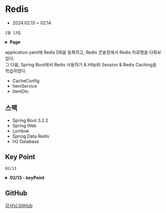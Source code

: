 # Redis
- 2024.02.13 ~ 02.14

`2월 13일`
<details>
<summary><strong>Page</strong></summary>

- 공통사항

<div>application.yaml</div>
<hr>

- Spring Boot에서 Redis 사용하기
<div>RedisConfig</div>
<div>SimpleController</div>
<div>PersonDto</div>
<hr>

- Http와 Session
<div>build.gradle: 1. 서버 인스턴스 세션 공유 설정</div>
<div>RedisConfig: 2. 서버 인스턴스 세션 공유 설정</div>
<div>SessionController</div>
<hr>

- Redis Caching
<div>Item</div>
<div>ItemRepository</div>
<div>ItemDto</div>
<div>ItemService</div>
<div>ItemController</div>
<div>SlowDataQuery: 1초 지연 동작하는 DB</div>
</details>

application.yaml에 Redis DB을 등록하고, Redis 콘솔창에서 Redis 자료형을 다뤄보았다.  
그 다음, Spring Boot에서 Redis 사용하기 & Http와 Session & Redis Caching을 학습하였다.

- CacheConfig
- ItemService
- itemDto

## 스팩

- Spring Boot 3.2.2
- Spring Web
- Lombok
- Spring Data Redis
- H2 Database

## Key Point

`02/13`
<details>
<summary><strong>02/13 - keyPoint</strong></summary>

1. application.yaml: Redis 연결
```yaml
spring:
  data:
    redis:
      host: <서버 주소>
      port: <포트 번호>
      username: <사용자 계정, 기본값 default>
      password: <사용자 비밀번호>
```

2. RedisTemplate & ValueOperations (String)  
[SimpleController.java](src/main/java/com/example/redis/SimpleController.java)
```java
@RestController
@RequiredArgsConstructor
public class SimpleController {
  // 문자열 Key와 문자열로 구성된 Value를 다루기 위한 RedisTemplate
  // (Java 기준 Value가 문자열이란 뜻이다.)
  private final StringRedisTemplate redisTemplate;

  // Put을 통해 Key-Value를 설정해서 Redis에 저장
  @PutMapping("string")
  @ResponseStatus(HttpStatus.NO_CONTENT)
  public void setString(
    @RequestParam("key")
    String key,
    @RequestParam("value")
    String value
  ) {
    // Redis에 String을 저장하고 싶다
    // ValueOperations: Redis 기준 문자열 작업을 위한 클래스
    ValueOperations<String, String> operations
      = redisTemplate.opsForValue();
    // SET key value
    operations.set(key, value);

//    // List를 위한 클래스
//    ListOperations<String, String> listOperations
//      = redisTemplate.opsForList();
//    listOperations.leftPush(key, value);
//    listOperations.leftPop(key);

//    // Set을 위한 클래스
//    SetOperations<String, String> setOperations
//            = redisTemplate.opsForSet();
//    setOperations.add(key, value);
  }

  // Get을 통해서 데이터 회수
  @GetMapping("string")
  public String getString(
    @RequestParam("key")
    String key
  ) {
    ValueOperations<String, String> operations
      = redisTemplate.opsForValue();
    // GET key
    String value = operations.get(key); // nullable이다.
    if (value == null)
      throw new ResponseStatusException(HttpStatus.NOT_FOUND);
    return value;

        /* // Sets 데이터 회수
        SetOperations<String, String> operations
                = redisTemplate.opsForSet();
        return operations.members(key);
        */
  }
}
```

3. Configuration (PersonDto) & RedisTemplate & ValueOperations (PersonDto)  
[RedisConfig.java](src/main/java/com/example/redis/config/RedisConfig.java)
```java
@Configuration
public class RedisConfig {

  // PersonDto
  @Bean
  public RedisTemplate<String, PersonDto> personRedisTemplate(
    // RedisConnectionFactory: Redis와 연결해주는 객체
    RedisConnectionFactory connectionFactory
  ) {
    RedisTemplate<String, PersonDto> template = new RedisTemplate<>();
    // 연결을 어떻게 받아올 것인지 설정
    template.setConnectionFactory(connectionFactory);
    // 주어진 데이터의 직렬화 방식을 결정한다.
    // Redis의 Value은 결국 문자열의 형식이니까,
    // 주어진 데이터(DTO)를 어떻게 문자열로 바꿀 것인지를 정의
    // 미리 만들어진 JSON 변환기를 설정 (Jackson 라이브러리에게 객체를 직렬화하는 방식을 전달)
//    template.setDefaultSerializer(RedisSerializer.json());
    // 미리 만들어진 String 변환기를 설정
    template.setKeySerializer(RedisSerializer.string());
    // 미리 만들어진 JSON 변환기를 설정
    template.setValueSerializer(RedisSerializer.json());

    return template;
  }
}
```
[SimpleController.java](src/main/java/com/example/redis/SimpleController.java)
```java
@RestController
@RequiredArgsConstructor
public class SimpleController {
  // 커스텀한 Configuration한 Bean 주입
  private final RedisTemplate<String, PersonDto> personRedisTemplate;

  @PutMapping("/person")
  @ResponseStatus(HttpStatus.NO_CONTENT)
  public void setPerson(
    @RequestParam("name")
    String name,
    @RequestBody
    PersonDto dto
  ) {
    ValueOperations<String, PersonDto> operations
      = personRedisTemplate.opsForValue();
    operations.set(name, dto);
  }

  @GetMapping("/person")
  public PersonDto getPerson(
    @RequestParam("name")
    String name
  ) {
    ValueOperations<String, PersonDto> operations
      = personRedisTemplate.opsForValue();
    PersonDto value = operations.get(name);
    if (value == null)
      throw new ResponseStatusException(HttpStatus.NOT_FOUND);

    return value;
  }
}
```
4. 분산환경에서 Redis를 사용해 HttpSession 공유 설정
build.gradle & RedisConfig & SessionController  
[build.gradle](build.gradle)
```yaml
	// 1. 서버 인스턴스 세션 공유 설정
	implementation 'org.springframework.session:spring-session-data-redis'
```
[RedisConfig.java](src/main/java/com/example/redis/config/RedisConfig.java)
```java
@Configuration
// @EnableRedisHttpSession
// : 2. 서버 인스턴스 세션 공유 설정
// maxInactiveIntervalInSeconds
// : 세션을 유지할 시간 설정
@EnableRedisHttpSession(maxInactiveIntervalInSeconds = 10)
public class RedisConfig {
  // ...
}
```
[SessionController.java](src/main/java/com/example/redis/SessionController.java)
```java
// 인증 외 상황(장바구니 등)에서 세션 정보를 저장하기 위한 Controller
@Slf4j
@RestController
@RequestMapping("/session")
public class SessionController {
  @PutMapping
  @ResponseStatus(HttpStatus.NO_CONTENT)
  public void setSession(
    @RequestParam("key") String key,
    @RequestParam("value") String value,
    // Key - Value로 이뤄져 있음
    HttpSession session
  ) {
    session.setAttribute(key, value);
  }

  @GetMapping
  public String getSession(
    @RequestParam("key") String key,
    HttpSession session
  ) {
    // setAttribute를 Object형으로 저장하였기에 Object로 받아준다.
    Object value = session.getAttribute(key);
    if (value == null)
      throw new ResponseStatusException(HttpStatus.NOT_FOUND);
    if (!(value instanceof String))
      throw new ResponseStatusException(HttpStatus.INTERNAL_SERVER_ERROR);

    return value.toString();
  }
}
```
5. Redis Caching  
RedisConfig & Item & ItemRepository & ItemDto & SlowDataQuery & ItemService & ItemController  
[RedisConfig.java](src/main/java/com/example/redis/config/RedisConfig.java)
```java
@Configuration
// @EnableRedisHttpSession
// : 2. 서버 인스턴스 세션 공유 설정
// maxInactiveIntervalInSeconds
// : 세션을 유지할 시간 설정
@EnableRedisHttpSession(maxInactiveIntervalInSeconds = 10)
public class RedisConfig {
  // ItemDto
  @Bean
  public RedisTemplate<Long, ItemDto> cacheRedisTemplate(
    RedisConnectionFactory connectionFactory
  ) {
    RedisTemplate<Long, ItemDto> template = new RedisTemplate<>();
    template.setConnectionFactory(connectionFactory);
    template.setDefaultSerializer(RedisSerializer.json());
    return template;
  }
}
```
[ItemService.java](src/main/java/com/example/redis/ItemService.java)
```java
@Slf4j
@Service
@RequiredArgsConstructor
// SlowDataQuery를 사용하는 ItemService
public class ItemService {
  private final SlowDataQuery repository;

  // @Resource로 DI 해준다.
  // RedisTemplate이 가지고 있는 ValueOperations를 바로 받아올 수 있다.
  @Resource(name = "cacheRedisTemplate")
  private ValueOperations<Long, ItemDto> cacheOps;
  

  public List<ItemDto> readAll() {
    return repository.findAll()
      .stream()
      .map(ItemDto::fromEntity)
      .toList();
  }
  
  public ItemDto readOne(Long id) {
    // Cache Aside를 RedisTemplate을 활용해 직접 구현해 보자.
    // 1. cacheOps에서 ItemDto를 찾아본다.
    // GET id
    ItemDto found = cacheOps.get(id);
    // 2. null일 경우 데이터베이스에서 조회한다.
    if (found == null) {
      // 2-1. 없으면 404
      found = repository.findById(id)
        .map(ItemDto::fromEntity)
        .orElseThrow(() ->
          new ResponseStatusException(HttpStatus.NOT_FOUND));
      // 2-2. 있으면 캐시에 저장
      // Duration.ofSeconds(): 3번째 인자로 만료 시간 설정 가능
      cacheOps.set(id, found, Duration.ofSeconds(10));
    }

    // 3. 최종적으로 데이터를 변환한다.
    return found;
  }
}
```
</details>

## GitHub
[강사님 GitHub](https://github.com/edujeeho0/likelion-backend-8-redis)